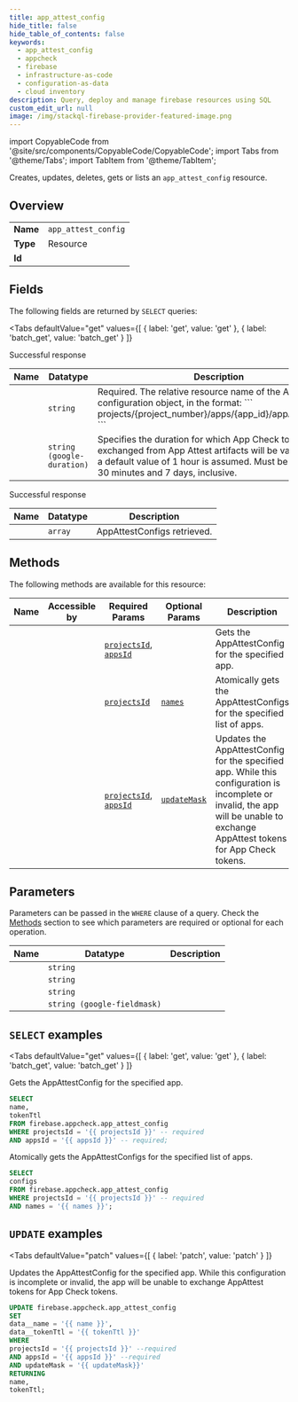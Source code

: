 ```yaml
--- 
title: app_attest_config
hide_title: false
hide_table_of_contents: false
keywords:
  - app_attest_config
  - appcheck
  - firebase
  - infrastructure-as-code
  - configuration-as-data
  - cloud inventory
description: Query, deploy and manage firebase resources using SQL
custom_edit_url: null
image: /img/stackql-firebase-provider-featured-image.png
---
```


import CopyableCode from '@site/src/components/CopyableCode/CopyableCode';
import Tabs from '@theme/Tabs';
import TabItem from '@theme/TabItem';

Creates, updates, deletes, gets or lists an <code>app_attest_config</code> resource.

## Overview
<table><tbody>
<tr><td><b>Name</b></td><td><code>app_attest_config</code></td></tr>
<tr><td><b>Type</b></td><td>Resource</td></tr>
<tr><td><b>Id</b></td><td><CopyableCode code="firebase.appcheck.app_attest_config" /></td></tr>
</tbody></table>

## Fields

The following fields are returned by `SELECT` queries:

<Tabs
    defaultValue="get"
    values={[
        { label: 'get', value: 'get' },
        { label: 'batch_get', value: 'batch_get' }
    ]}
>
<TabItem value="get">

Successful response

<table>
<thead>
    <tr>
    <th>Name</th>
    <th>Datatype</th>
    <th>Description</th>
    </tr>
</thead>
<tbody>
<tr>
    <td><CopyableCode code="name" /></td>
    <td><code>string</code></td>
    <td>Required. The relative resource name of the App Attest configuration object, in the format: ``` projects/&#123;project_number&#125;/apps/&#123;app_id&#125;/appAttestConfig ```</td>
</tr>
<tr>
    <td><CopyableCode code="tokenTtl" /></td>
    <td><code>string (google-duration)</code></td>
    <td>Specifies the duration for which App Check tokens exchanged from App Attest artifacts will be valid. If unset, a default value of 1 hour is assumed. Must be between 30 minutes and 7 days, inclusive.</td>
</tr>
</tbody>
</table>
</TabItem>
<TabItem value="batch_get">

Successful response

<table>
<thead>
    <tr>
    <th>Name</th>
    <th>Datatype</th>
    <th>Description</th>
    </tr>
</thead>
<tbody>
<tr>
    <td><CopyableCode code="configs" /></td>
    <td><code>array</code></td>
    <td>AppAttestConfigs retrieved.</td>
</tr>
</tbody>
</table>
</TabItem>
</Tabs>

## Methods

The following methods are available for this resource:

<table>
<thead>
    <tr>
    <th>Name</th>
    <th>Accessible by</th>
    <th>Required Params</th>
    <th>Optional Params</th>
    <th>Description</th>
    </tr>
</thead>
<tbody>
<tr>
    <td><a href="#get"><CopyableCode code="get" /></a></td>
    <td><CopyableCode code="select" /></td>
    <td><a href="#parameter-projectsId"><code>projectsId</code></a>, <a href="#parameter-appsId"><code>appsId</code></a></td>
    <td></td>
    <td>Gets the AppAttestConfig for the specified app.</td>
</tr>
<tr>
    <td><a href="#batch_get"><CopyableCode code="batch_get" /></a></td>
    <td><CopyableCode code="select" /></td>
    <td><a href="#parameter-projectsId"><code>projectsId</code></a></td>
    <td><a href="#parameter-names"><code>names</code></a></td>
    <td>Atomically gets the AppAttestConfigs for the specified list of apps.</td>
</tr>
<tr>
    <td><a href="#patch"><CopyableCode code="patch" /></a></td>
    <td><CopyableCode code="update" /></td>
    <td><a href="#parameter-projectsId"><code>projectsId</code></a>, <a href="#parameter-appsId"><code>appsId</code></a></td>
    <td><a href="#parameter-updateMask"><code>updateMask</code></a></td>
    <td>Updates the AppAttestConfig for the specified app. While this configuration is incomplete or invalid, the app will be unable to exchange AppAttest tokens for App Check tokens.</td>
</tr>
</tbody>
</table>

## Parameters

Parameters can be passed in the `WHERE` clause of a query. Check the [Methods](#methods) section to see which parameters are required or optional for each operation.

<table>
<thead>
    <tr>
    <th>Name</th>
    <th>Datatype</th>
    <th>Description</th>
    </tr>
</thead>
<tbody>
<tr id="parameter-appsId">
    <td><CopyableCode code="appsId" /></td>
    <td><code>string</code></td>
    <td></td>
</tr>
<tr id="parameter-projectsId">
    <td><CopyableCode code="projectsId" /></td>
    <td><code>string</code></td>
    <td></td>
</tr>
<tr id="parameter-names">
    <td><CopyableCode code="names" /></td>
    <td><code>string</code></td>
    <td></td>
</tr>
<tr id="parameter-updateMask">
    <td><CopyableCode code="updateMask" /></td>
    <td><code>string (google-fieldmask)</code></td>
    <td></td>
</tr>
</tbody>
</table>

## `SELECT` examples

<Tabs
    defaultValue="get"
    values={[
        { label: 'get', value: 'get' },
        { label: 'batch_get', value: 'batch_get' }
    ]}
>
<TabItem value="get">

Gets the AppAttestConfig for the specified app.

```sql
SELECT
name,
tokenTtl
FROM firebase.appcheck.app_attest_config
WHERE projectsId = '{{ projectsId }}' -- required
AND appsId = '{{ appsId }}' -- required;
```
</TabItem>
<TabItem value="batch_get">

Atomically gets the AppAttestConfigs for the specified list of apps.

```sql
SELECT
configs
FROM firebase.appcheck.app_attest_config
WHERE projectsId = '{{ projectsId }}' -- required
AND names = '{{ names }}';
```
</TabItem>
</Tabs>


## `UPDATE` examples

<Tabs
    defaultValue="patch"
    values={[
        { label: 'patch', value: 'patch' }
    ]}
>
<TabItem value="patch">

Updates the AppAttestConfig for the specified app. While this configuration is incomplete or invalid, the app will be unable to exchange AppAttest tokens for App Check tokens.

```sql
UPDATE firebase.appcheck.app_attest_config
SET 
data__name = '{{ name }}',
data__tokenTtl = '{{ tokenTtl }}'
WHERE 
projectsId = '{{ projectsId }}' --required
AND appsId = '{{ appsId }}' --required
AND updateMask = '{{ updateMask}}'
RETURNING
name,
tokenTtl;
```
</TabItem>
</Tabs>
